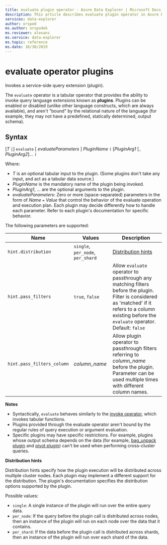 ```yaml
---
title: evaluate plugin operator - Azure Data Explorer | Microsoft Docs
description: This article describes evaluate plugin operator in Azure Data Explorer.
services: data-explorer
author: orspod
ms.author: orspodek
ms.reviewer: alexans
ms.service: data-explorer
ms.topic: reference
ms.date: 10/30/2019
---
```

# evaluate operator plugins

Invokes a service-side query extension (plugin).

The `evaluate` operator is a tabular operator that provides the ability to
invoke query language extensions known as **plugins**. Plugins can be enabled
or disabled (unlike other language constructs, which are always available),
and aren't "bound" by the relational nature of the language (for example, they may
not have a predefined, statically determined, output schema).

## Syntax 

[*T* `|`] `evaluate` [ *evaluateParameters* ] *PluginName* `(` [*PluginArg1* [`,` *PluginArg2*]... `)`

Where:

* *T* is an optional tabular input to the plugin. (Some plugins don't take
  any input, and act as a tabular data source.)
* *PluginName* is the mandatory name of the plugin being invoked.
* *PluginArg1*, ... are the optional arguments to the plugin.
* *evaluateParameters*: Zero or more (space-separated) parameters in the form of
  *Name* `=` *Value* that control the behavior of the evaluate operation and execution plan. Each plugin may decide differently how to handle each parameter. Refer to each plugin's documentation for specific behavior.  

The following parameters are supported: 

  |Name                |Values                           |Description                                |
  |--------------------|---------------------------------|-------------------------------------------|
  |`hint.distribution` |`single`, `per_node`, `per_shard`| [Distribution hints](#distributionhints) |
  |`hint.pass_filters` |`true`, `false`| Allow `evaluate` operator to passthrough any matching filters before the plugin. Filter is considered as 'matched' if it refers to a column existing before the `evaluate` operator. Default: `false` |
  |`hint.pass_filters_column` |*column_name*| Allow plugin operator to passthrough filters referring to *column_name* before the plugin. Parameter can be used multiple times with different column names. |

**Notes**

* Syntactically, `evaluate` behaves similarly
to the [invoke operator](./invokeoperator.md), which invokes tabular functions.
* Plugins provided through the evaluate operator aren't bound by the regular rules of query execution or argument evaluation.
* Specific plugins may have specific restrictions. For example, plugins whose output schema depends on the data (for example, [bag_unpack plugin](./bag-unpackplugin.md) and [pivot plugin](./pivotplugin.md)) can't be used
when performing cross-cluster queries.

<a id="distributionhints"/> **Distribution hints** </a>

Distribution hints specify how the plugin execution will be distributed across multiple cluster nodes. Each plugin may implement a different support for the distribution. The plugin's documentation specifies the distribution options supported by the plugin.

Possible values:

* `single`: A single instance of the plugin will run over the entire query data.
* `per_node`: If the query before the plugin call is distributed across nodes, then an instance of the plugin will run on each node over the data that it contains.
* `per_shard`: If the data before the plugin call is distributed across shards, then an instance of the plugin will run over each shard of the data.
